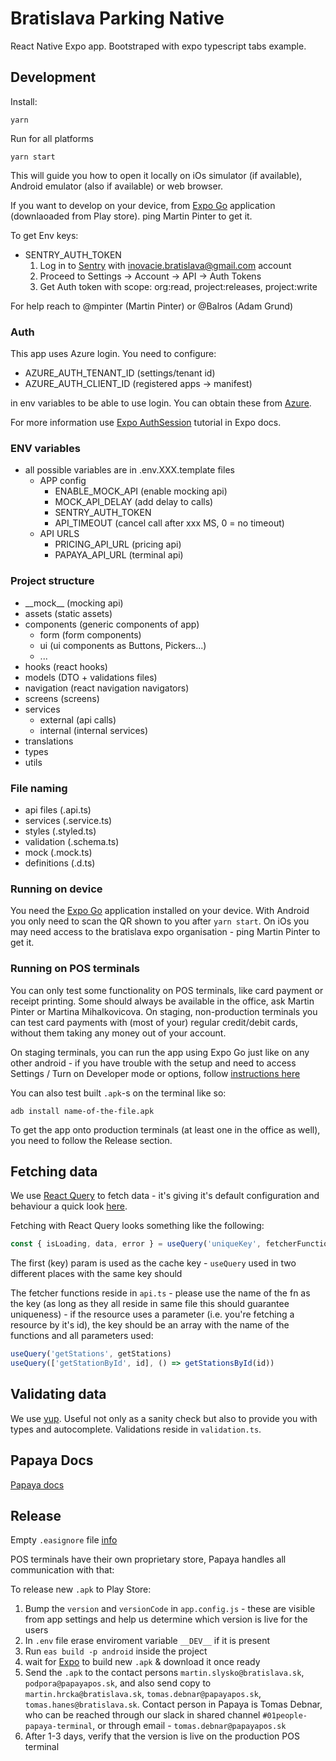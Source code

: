# Bratislava Parking Native

React Native Expo app. Bootstraped with expo typescript tabs example.

## Development

Install:

```
yarn
```

Run for all platforms

```
yarn start
```

This will guide you how to open it locally on iOs simulator (if available), Android emulator (also if available) or web browser.

If you want to develop on your device, from [Expo Go](https://expo.io/client) application (downlaoaded from Play store). ping Martin Pinter to get it.

To get Env keys:

- SENTRY_AUTH_TOKEN
  1. Log in to [Sentry](https://sentry.io/settings/account/api/auth-tokens/) with inovacie.bratislava@gmail.com account
  2. Proceed to Settings -> Account -> API -> Auth Tokens
  3. Get Auth token with scope: org:read, project:releases, project:write

For help reach to @mpinter (Martin Pinter) or @Balros (Adam Grund)

### Auth

This app uses Azure login. You need to configure:

- AZURE_AUTH_TENANT_ID (settings/tenant id)
- AZURE_AUTH_CLIENT_ID (registered apps -> manifest)

in env variables to be able to use login. You can obtain these from [Azure](https://portal.azure.com/).

For more information use [Expo AuthSession](https://docs.expo.dev/guides/authentication/#azure) tutorial in Expo docs.

### ENV variables

- all possible variables are in .env.XXX.template files
  - APP config
    - ENABLE_MOCK_API (enable mocking api)
    - MOCK_API_DELAY (add delay to calls)
    - SENTRY_AUTH_TOKEN
    - API_TIMEOUT (cancel call after xxx MS, 0 = no timeout)
  - API URLS
    - PRICING_API_URL (pricing api)
    - PAPAYA_API_URL (terminal api)

### Project structure

- \_\_mock\_\_ (mocking api)
- assets (static assets)
- components (generic components of app)
  - form (form components)
  - ui (ui components as Buttons, Pickers...)
  - ...
- hooks (react hooks)
- models (DTO + validations files)
- navigation (react navigation navigators)
- screens (screens)
- services
  - external (api calls)
  - internal (internal services)
- translations
- types
- utils

### File naming

- api files (.api.ts)
- services (.service.ts)
- styles (.styled.ts)
- validation (.schema.ts)
- mock (.mock.ts)
- definitions (.d.ts)

### Running on device

You need the [Expo Go](https://expo.io/client) application installed on your device. With Android you only need to scan the QR shown to you after `yarn start`. On iOs you may need access to the bratislava expo organisation - ping Martin Pinter to get it.

### Running on POS terminals

You can only test some functionality on POS terminals, like card payment or receipt printing. Some should always be available in the office, ask Martin Pinter or Martina Mihalkovicova. On staging, non-production terminals you can test card payments with (most of your) regular credit/debit cards, without them taking any money out of your account.

On staging terminals, you can run the app using Expo Go just like on any other android - if you have trouble with the setup and need to access Settings / Turn on Developer mode or options, follow [instructions here](https://barclaycard.mpymnt.com/pax-a920-faq.html)

You can also test built `.apk`-s on the terminal like so:

`adb install name-of-the-file.apk`

To get the app onto production terminals (at least one in the office as well), you need to follow the Release section.

## Fetching data

We use [React Query](https://react-query.tanstack.com) to fetch data - it's giving it's default configuration and behaviour a quick look [here](https://react-query.tanstack.com/guides/important-defaults).

Fetching with React Query looks something like the following:

```ts
const { isLoading, data, error } = useQuery('uniqueKey', fetcherFunction)
```

The first (key) param is used as the cache key - `useQuery` used in two different places with the same key should

The fetcher functions reside in `api.ts` - please use the name of the fn as the key (as long as they all reside in same file this should guarantee uniqueness) - if the resource uses a parameter (i.e. you're fetching a resource by it's id), the key should be an array with the name of the functions and all parameters used:

```ts
useQuery('getStations', getStations)
useQuery(['getStationById', id], () => getStationsById(id))
```

## Validating data

We use [yup](https://github.com/jquense/yup). Useful not only as a sanity check but also to provide you with types and autocomplete. Validations reside in `validation.ts`.

## Papaya Docs

[Papaya docs](https://github.com/papayapos/ekasa)

## Release

Empty `.easignore` file [info](https://forums.expo.dev/t/eas-ignore-gitignore/70423)

POS terminals have their own proprietary store, Papaya handles all communication with that:

To release new `.apk` to Play Store:

1. Bump the `version` and `versionCode` in `app.config.js` - these are visible from app settings and help us determine which version is live for the users
2. In `.env` file erase enviroment variable `__DEV__` if it is present
3. Run `eas build -p android` inside the project
4. wait for [Expo](https://expo.dev/accounts/bratislava/projects/parksys-terminal/builds) to build new `.apk` & download it once ready
5. Send the `.apk` to the contact persons `martin.slysko@bratislava.sk`, `podpora@papayapos.sk`, and also send copy to `martin.hrcka@bratislava.sk`, `tomas.debnar@papayapos.sk`, `tomas.hanes@bratislava.sk`. Contact person in Papaya is Tomas Debnar, who can be reached through our slack in shared channel `#01people-papaya-terminal`, or through email - `tomas.debnar@papayapos.sk`
6. After 1-3 days, verify that the version is live on the production POS terminal
